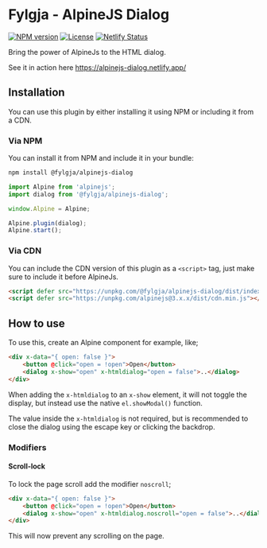 # Fylgja - AlpineJS Dialog

[![NPM version](https://img.shields.io/npm/v/@fylgja/alpinejs-dialog?logo=npm)](https://www.npmjs.com/package/fylgja)
[![License](https://img.shields.io/github/license/fylgja/alpinejs-dialog?color=%23234)](/LICENSE)
[![Netlify Status](https://api.netlify.com/api/v1/badges/f6d1c1a3-2365-4d56-aeb4-ec52bcc7c1b6/deploy-status)](https://alpinejs-dialog.netlify.app/)

Bring the power of AlpineJs to the HTML dialog.

See it in action here https://alpinejs-dialog.netlify.app/

## Installation

You can use this plugin by either installing it using NPM or including it from a CDN.

### Via NPM

You can install it from NPM and include it in your bundle:

```bash
npm install @fylgja/alpinejs-dialog
```

```js
import Alpine from 'alpinejs';
import dialog from '@fylgja/alpinejs-dialog';

window.Alpine = Alpine;

Alpine.plugin(dialog);
Alpine.start();
```

### Via CDN

You can include the CDN version of this plugin as a `<script>` tag,
just make sure to include it before AlpineJs.

```html
<script defer src="https://unpkg.com/@fylgja/alpinejs-dialog/dist/index.min.js"></script>
<script defer src="https://unpkg.com/alpinejs@3.x.x/dist/cdn.min.js"></script>
```

## How to use

To use this, create an Alpine component for example, like;

```html
<div x-data="{ open: false }">
    <button @click="open = !open">Open</button>
    <dialog x-show="open" x-htmldialog="open = false">..</dialog>
</div>
```

When adding the `x-htmldialog` to an `x-show` element,
it will not toggle the display,
but instead use the native `el.showModal()` function.

The value inside the `x-htmldialog` is not required,
but is recommended to close the dialog using the escape key or clicking the backdrop.

### Modifiers

#### Scroll-lock

To lock the page scroll add the modifier `noscroll`;

```html
<div x-data="{ open: false }">
    <button @click="open = !open">Open</button>
    <dialog x-show="open" x-htmldialog.noscroll="open = false">..</dialog>
</div>
```

This will now prevent any scrolling on the page.
